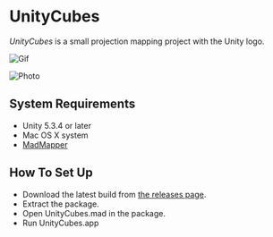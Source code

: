 UnityCubes
==========

*UnityCubes* is a small projection mapping project with the Unity logo.

![Gif][Gif]

![Photo][Photo]

System Requirements
-------------------

- Unity 5.3.4 or later
- Mac OS X system
- [MadMapper][MadMapper]

How To Set Up
-------------

- Download the latest build from [the releases page][releases].
- Extract the package.
- Open UnityCubes.mad in the package.
- Run UnityCubes.app

[Gif]: https://49.media.tumblr.com/9e2bd2465b6cbf0fa2c86b81cca8fd75/tumblr_o4ujh8zLUN1qio469o2_400.gif
[Photo]: https://41.media.tumblr.com/d705a51b3f050307edcd07181edeb3c2/tumblr_o4uji3zrfK1qio469o1_400.jpg
[MadMapper]: http://www.madmapper.com
[Releases]: https://github.com/keijiro/UnityCubes/releases
